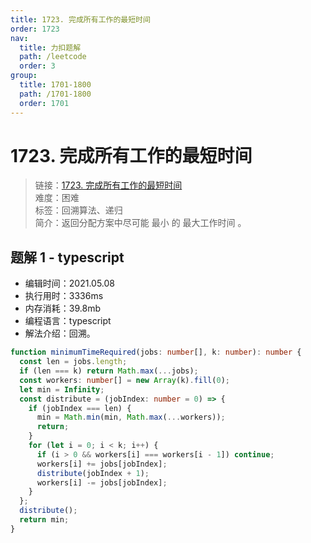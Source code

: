 ```yaml
---
title: 1723. 完成所有工作的最短时间
order: 1723
nav:
  title: 力扣题解
  path: /leetcode
  order: 3
group:
  title: 1701-1800
  path: /1701-1800
  order: 1701
---
```


# 1723. 完成所有工作的最短时间

> 链接：[1723. 完成所有工作的最短时间](https://leetcode-cn.com/problems/find-minimum-time-to-finish-all-jobs/)  
> 难度：困难  
> 标签：回溯算法、递归  
> 简介：返回分配方案中尽可能 最小 的 最大工作时间 。

## 题解 1 - typescript

- 编辑时间：2021.05.08
- 执行用时：3336ms
- 内存消耗：39.8mb
- 编程语言：typescript
- 解法介绍：回溯。

```typescript
function minimumTimeRequired(jobs: number[], k: number): number {
  const len = jobs.length;
  if (len === k) return Math.max(...jobs);
  const workers: number[] = new Array(k).fill(0);
  let min = Infinity;
  const distribute = (jobIndex: number = 0) => {
    if (jobIndex === len) {
      min = Math.min(min, Math.max(...workers));
      return;
    }
    for (let i = 0; i < k; i++) {
      if (i > 0 && workers[i] === workers[i - 1]) continue;
      workers[i] += jobs[jobIndex];
      distribute(jobIndex + 1);
      workers[i] -= jobs[jobIndex];
    }
  };
  distribute();
  return min;
}
```
